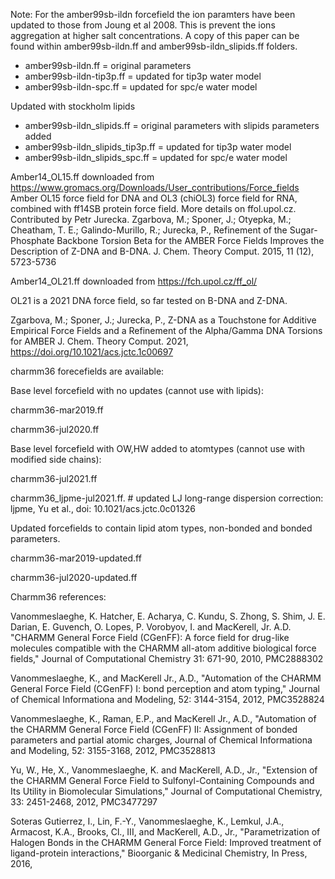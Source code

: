 Note:
For the amber99sb-ildn forcefield the ion paramters have been updated to those from Joung et al 2008.
This is prevent the ions aggregation at higher salt concentrations.
A copy of this paper can be found within amber99sb-ildn.ff and amber99sb-ildn_slipids.ff folders. 

- amber99sb-ildn.ff         = original parameters
- amber99sb-ildn-tip3p.ff   = updated for tip3p water model
- amber99sb-ildn-spc.ff     = updated for spc/e water model

Updated with stockholm lipids

- amber99sb-ildn_slipids.ff         = original parameters with slipids parameters added
- amber99sb-ildn_slipids_tip3p.ff   = updated for tip3p water model
- amber99sb-ildn_slipids_spc.ff     = updated for spc/e water model


Amber14_OL15.ff downloaded from https://www.gromacs.org/Downloads/User_contributions/Force_fields
Amber OL15 force field for DNA and OL3 (chiOL3) force field for RNA, combined with ff14SB protein force field. More details on ffol.upol.cz. Contributed by Petr Jurecka.
Zgarbova, M.; Sponer, J.; Otyepka, M.; Cheatham, T. E.; Galindo-Murillo, R.; Jurecka, P., Refinement of the Sugar-Phosphate Backbone Torsion Beta for the AMBER Force Fields Improves the Description of Z-DNA and B-DNA. J. Chem. Theory Comput. 2015, 11 (12), 5723-5736


Amber14_OL21.ff downloaded from https://fch.upol.cz/ff_ol/

OL21 is a 2021 DNA force field, so far tested on B-DNA and Z-DNA. 

Zgarbova, M.; Sponer, J.; Jurecka, P., Z-DNA as a Touchstone for Additive Empirical Force Fields and a Refinement of the Alpha/Gamma DNA Torsions for AMBER J. Chem. Theory Comput. 2021, https://doi.org/10.1021/acs.jctc.1c00697


charmm36 forecefields are available:

Base level forcefield with no updates (cannot use with lipids):

charmm36-mar2019.ff

charmm36-jul2020.ff


Base level forcefield with OW,HW added to atomtypes (cannot use with modified side chains):

charmm36-jul2021.ff

charmm36_ljpme-jul2021.ff.  # updated LJ long-range dispersion correction: ljpme, Yu et al., doi: 10.1021/acs.jctc.0c01326


Updated forcefields to contain lipid atom types, non-bonded and bonded parameters.

charmm36-mar2019-updated.ff

charmm36-jul2020-updated.ff


Charmm36 references:

Vanommeslaeghe, K. Hatcher, E. Acharya, C. Kundu, S. Zhong, S. Shim, J. E. Darian, E. Guvench, O. Lopes, P. Vorobyov, I. and MacKerell, Jr. A.D. "CHARMM General Force Field (CGenFF): A force field for drug-like molecules compatible with the CHARMM all-atom additive biological force fields," Journal of Computational Chemistry 31: 671-90, 2010, PMC2888302 

Vanommeslaeghe, K., and MacKerell Jr., A.D., "Automation of the CHARMM General Force Field (CGenFF) I: bond perception and atom typing," Journal of Chemical Informationa and Modeling, 52: 3144-3154, 2012, PMC3528824 

Vanommeslaeghe, K., Raman, E.P., and MacKerell Jr., A.D., "Automation of the CHARMM General Force Field (CGenFF) II: Assignment of bonded parameters and partial atomic charges, Journal of Chemical Informationa and Modeling, 52: 3155-3168, 2012, PMC3528813 

Yu, W., He, X., Vanommeslaeghe, K. and MacKerell, A.D., Jr., "Extension of the CHARMM General Force Field to Sulfonyl-Containing Compounds and Its Utility in Biomolecular Simulations," Journal of Computational Chemistry, 33: 2451-2468, 2012, PMC3477297

Soteras Gutierrez, I., Lin, F.-Y., Vanommeslaeghe, K., Lemkul, J.A., Armacost, K.A., Brooks, Cl., III, and MacKerell, A.D., Jr., "Parametrization of Halogen Bonds in the CHARMM General Force Field: Improved treatment of ligand-protein interactions," Bioorganic & Medicinal Chemistry, In Press, 2016,
